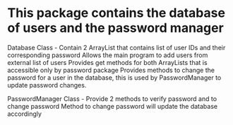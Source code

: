 # This package contains the database of users and the password manager

Database Class - Contain 2 ArrayList that contains list of user IDs and their corresponding password
                 Allows the main program to add users from external list of users
                 Provides get methods for both ArrayLists that is accessible only by password package
                 Provides methods to change the password for a user in the database, this is used by PasswordManager to update password changes.


PasswordManager Class - Provide 2 methods to verify password and to change password
                        Method to change password will update the database accordingly